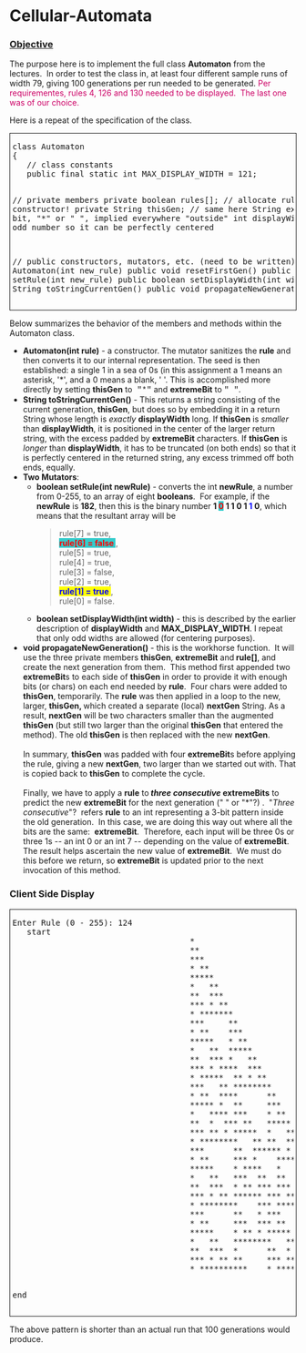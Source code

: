 # Cellular-Automata

<h3><u>Objective</u></h3>

<p>The purpose here is to implement the full class <strong>Automaton</strong> from the lectures.&nbsp; In order to test the class in, at least four different sample runs of width 79, giving 100 generations per run needed to be generated. <span style="color: #cc0066;">Per requirementes, rules 4, 126 and 130 needed to be displayed.&nbsp; The last one was of our choice.</span></p>
<p>Here is a repeat of the specification of the class.</p>
<div style="border-style: solid; border-width: 1px; padding: 1px 4px 1px 4px;">
<pre>class Automaton
{
   // class constants
   public final static int MAX_DISPLAY_WIDTH = 121;
   
   // private members
   private boolean rules[];  // allocate rules[8] in constructor!
   private String thisGen;   // same here
   String extremeBit; // bit, "*" or " ", implied everywhere "outside"
   int displayWidth;  // an odd number so it can be perfectly centered
   
   // public constructors, mutators, etc. (need to be written)
   public Automaton(int new_rule)
   public void resetFirstGen()
   public boolean setRule(int new_rule)
   public boolean setDisplayWidth(int width)
   public String toStringCurrentGen()
   public void propagateNewGeneration()
}
</pre>
</div>
<p>Below summarizes the behavior of the members and methods within the Automaton class.</p>
<ul>
<li>
<strong>Automaton(int rule)</strong> - a constructor. The mutator sanitizes the <strong>rule</strong> and then converts it to our internal representation. The seed is then established: a single 1 in a sea of 0s (in this assignment a 1 means an asterisk, '*', and a 0 means a blank, ' '. This is accomplished more directly by setting <strong>thisGen</strong> to<span style="font-family: Courier New;"> "*"</span> and <strong>extremeBit</strong> to <span style="font-family: Courier New;">" "</span>.</li>
<li>
<strong>String toStringCurrentGen()</strong> - This returns a string consisting of the current generation, <strong>thisGen</strong>, but does so by embedding it in a return String whose length is <em>exactly</em> <strong>displayWidth</strong> long. If <strong>thisGen</strong> is <em>smaller</em> than <strong>displayWidth</strong>, it is positioned in the center of the larger return string, with the excess padded by <strong>extremeBit</strong> characters. If <strong>thisGen</strong> is <em>longer</em> than <strong>displayWidth</strong>, it has to be truncated (on both ends) so that it is perfectly centered in the returned string, any excess trimmed off both ends, equally. </li>
<li>
<strong>Two Mutators</strong>:
<ul>
<li>
<strong>boolean setRule(int newRule)</strong> - converts the int <strong>newRule</strong>, a number from 0-255, to an array of eight <strong>booleans</strong>.&nbsp; For example, if the <strong>newRule</strong> is <strong>182</strong>, then this is the binary number <strong>1 </strong> <span style="color: #ff0000;"><strong> <span style="background-color: #33cccc;">0</span></strong></span><strong> 1 1 0 1 </strong> <strong> <span style="color:blue">1</span></strong></span><strong> 0</strong>, which means that the resultant array will be
<blockquote>rule[7] = true, <br> <span style="color: #ff0000;"> <span style="background-color: #33cccc; font-weight: bold;"> rule[6] = false </span> </span>, <br> rule[5] = true, <br> rule[4] = true, <br> rule[3] = false, <br> rule[2] = true, <br> <span style="color: #0000ff;"> <span style="background-color: #ffff00; font-weight: bold;"> rule[1] = true </span> </span> , <br> rule[0] = false.</blockquote>
</li>
<li>
<strong>boolean setDisplayWidth(int width)</strong> - this is described by the earlier description of <strong>displayWidth</strong> and <strong>MAX_DISPLAY_WIDTH</strong>. I repeat that only odd widths are allowed (for centering purposes).</li>
</ul>
</li>
<li>
<strong>void propagateNewGeneration()</strong> - this is the workhorse function.&nbsp; It will use the three private members <strong>thisGen</strong>, <strong>extremeBit</strong> and<strong> rule[]</strong>, and create the next generation from them.&nbsp; This method first appended two <strong>extremeBit</strong>s to each side of <strong>thisGen</strong> in order to provide it with enough bits (or chars) on each end needed by <strong>rule</strong>.&nbsp; Four chars were added to <strong>thisGen</strong>, temporarily. The <strong>rule</strong> was then applied in a loop to the new, larger, <strong>thisGen, </strong>which created a separate (local) <strong>nextGen</strong> String. As a result, <strong>nextGen</strong> will be two characters smaller than the augmented <strong>thisGen</strong> (but still two larger than the original <strong>thisGen</strong> that entered the method). The old <strong>thisGen</strong> is then replaced with the new <strong>nextGen</strong>.<br> <br> In summary, <strong>thisGen</strong> was padded with four <strong>extremeBit</strong>s before applying the rule, giving a new <strong>nextGen</strong>, two larger than we started out with. That is copied back to <strong>thisGen</strong> to complete the cycle.<br> <br> Finally, we have to apply a <strong>rule</strong> to<strong><i> three consecutive </i>extremeBits</strong> to predict the new <strong>extremeBit</strong> for the next generation (" " or "*"?) .&nbsp; "<i>Three consecutive</i>"?&nbsp; refers <strong> rule</strong> to an int representing a 3-bit pattern inside the old generation.&nbsp; In this case, we are doing this way out where all the bits are the same:&nbsp; <strong>extremeBit</strong>.&nbsp; Therefore, each input will be three 0s or three 1s -- an int 0 or an int 7 -- depending on the value of <strong>extremeBit</strong>.&nbsp; The result helps ascertain the new value of <strong>extremeBit</strong>.&nbsp; We must do this before we return, so <strong>extremeBit</strong> is updated prior to the next invocation of this method.</li>
</ul>
<h3>Client Side Display</u></h3>
<div style="border-style: solid; border-width: 1px; padding: 1px 4px 1px 4px;">
<pre>Enter Rule (0 - 255): 124
   start
                                     *
                                     **
                                     ***
                                     * **
                                     *****
                                     *   **
                                     **  ***
                                     *** * **
                                     * *******
                                     ***     **
                                     * **    ***
                                     *****   * **
                                     *   **  *****
                                     **  *** *   **
                                     *** * ****  ***
                                     * *****  ** * **
                                     ***   ** ********
                                     * **  ****      **
                                     ***** *  **     ***
                                     *   **** ***    * **
                                     **  *  *** **   *****
                                     *** ** * *****  *   **
                                     * ********   ** **  ***
                                     ***      **  ****** * **
                                     * **     *** *    *******
                                     *****    * ****   *     **
                                     *   **   ***  **  **    ***
                                     **  ***  * ** *** ***   * **
                                     *** * ** ****** *** **  *****
                                     * ********    *** ***** *   **
                                     ***      **   * ***   ****  ***
                                     * **     ***  *** **  *  ** * **
                                     *****    * ** * ***** ** ********
                                     *   **   ********   ******      **
                                     **  ***  *      **  *    **     ***
                                     *** * ** **     *** **   ***    * **
                                     * **********    * *****  * **   *****

   end</pre>
</div>
<p>The above pattern is shorter than an actual run that 100 generations would produce.</p>


